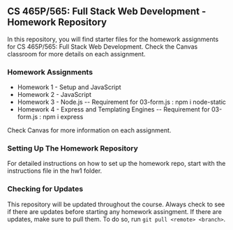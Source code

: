## CS 465P/565: Full Stack Web Development - Homework Repository

In this repository, you will find starter files for the homework assignments for CS 465P/565: Full Stack Web Development. Check the Canvas classroom for more details on each assignment.

### Homework Assignments

- Homework 1 - Setup and JavaScript
- Homework 2 - JavaScript
- Homework 3 - Node.js
  -- Requirement for 03-form.js : npm i node-static
- Homework 4 - Express and Templating Engines
  -- Requirement for 03-form.js : npm i express

Check Canvas for more information on each assignment.

### Setting Up The Homework Repository

For detailed instructions on how to set up the homework repo, start with the instructions file in the hw1 folder.

### Checking for Updates

This repository will be updated throughout the course. Always check to see if there are updates before starting any homework assingment. If there are updates, make sure to pull them. To do so, run `git pull <remote> <branch>`.
